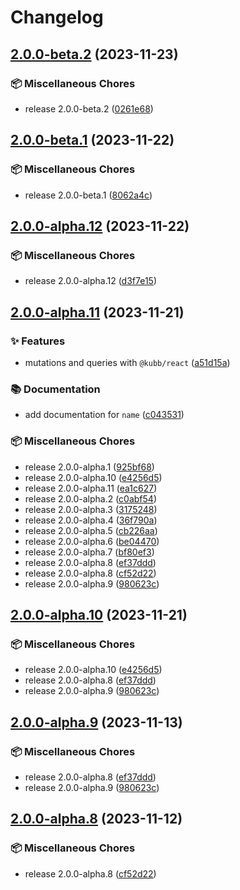 # Changelog

## [2.0.0-beta.2](https://github.com/kubb-project/kubb/compare/kubb-v2.0.0-beta.1...cli-v2.0.0-beta.2) (2023-11-23)


### 📦 Miscellaneous Chores

* release 2.0.0-beta.2 ([0261e68](https://github.com/kubb-project/kubb/commit/0261e68735bf825c3c4f43be541bff17e0a5c153))

## [2.0.0-beta.1](https://github.com/kubb-project/kubb/compare/kubb-v2.0.0-alpha.12...cli-v2.0.0-beta.1) (2023-11-22)


### 📦 Miscellaneous Chores

* release 2.0.0-beta.1 ([8062a4c](https://github.com/kubb-project/kubb/commit/8062a4c595c15dd4b72cd057cbe0086960c8e93b))

## [2.0.0-alpha.12](https://github.com/kubb-project/kubb/compare/kubb-v2.0.0-alpha.11...cli-v2.0.0-alpha.12) (2023-11-22)


### 📦 Miscellaneous Chores

* release 2.0.0-alpha.12 ([d3f7e15](https://github.com/kubb-project/kubb/commit/d3f7e15e19bb02258cf711c5333aa699bba15689))

## [2.0.0-alpha.11](https://github.com/kubb-project/kubb/compare/kubb-v2.0.0-alpha.10...cli-v2.0.0-alpha.11) (2023-11-21)


### ✨ Features

* mutations and queries with `@kubb/react` ([a51d15a](https://github.com/kubb-project/kubb/commit/a51d15a643091cc5a74e40e48cd5e4028172221d))


### 📚 Documentation

* add documentation for `name` ([c043531](https://github.com/kubb-project/kubb/commit/c0435315263ef0ba63e05504e2aa82e7a34d212d))


### 📦 Miscellaneous Chores

* release 2.0.0-alpha.1 ([925bf68](https://github.com/kubb-project/kubb/commit/925bf686956804aad82ba6480152427aaa6ad4f8))
* release 2.0.0-alpha.10 ([e4256d5](https://github.com/kubb-project/kubb/commit/e4256d51e4de8ebd035848807264987ce7320501))
* release 2.0.0-alpha.11 ([ea1c627](https://github.com/kubb-project/kubb/commit/ea1c62729cadcd60808858582dd9634d4a1df029))
* release 2.0.0-alpha.2 ([c0abf54](https://github.com/kubb-project/kubb/commit/c0abf54220849007e354f594267cd69086c38b07))
* release 2.0.0-alpha.3 ([3175248](https://github.com/kubb-project/kubb/commit/3175248895d3def0e32fbf87a7ffa45c0c859b68))
* release 2.0.0-alpha.4 ([36f790a](https://github.com/kubb-project/kubb/commit/36f790a8260ce0842ca64852590e59f2c661367c))
* release 2.0.0-alpha.5 ([cb226aa](https://github.com/kubb-project/kubb/commit/cb226aa772601d54e44717770b12a450a3863c45))
* release 2.0.0-alpha.6 ([be04470](https://github.com/kubb-project/kubb/commit/be04470ee6fcfafcd9db4997a522189828e9abad))
* release 2.0.0-alpha.7 ([bf80ef3](https://github.com/kubb-project/kubb/commit/bf80ef3eed770ce865a2618cfa5e79180077a7ce))
* release 2.0.0-alpha.8 ([ef37ddd](https://github.com/kubb-project/kubb/commit/ef37dddb60659ceb8806c1233d7c46fd890eab6b))
* release 2.0.0-alpha.8 ([cf52d22](https://github.com/kubb-project/kubb/commit/cf52d224c1c675919d5fa18fa075f15a873ec53e))
* release 2.0.0-alpha.9 ([980623c](https://github.com/kubb-project/kubb/commit/980623c7703a16d6a970aa2a954028ca4ae48d78))

## [2.0.0-alpha.10](https://github.com/kubb-project/kubb/compare/cli-v2.0.0-alpha.9...cli-v2.0.0-alpha.10) (2023-11-21)


### 📦 Miscellaneous Chores

* release 2.0.0-alpha.10 ([e4256d5](https://github.com/kubb-project/kubb/commit/e4256d51e4de8ebd035848807264987ce7320501))
* release 2.0.0-alpha.8 ([ef37ddd](https://github.com/kubb-project/kubb/commit/ef37dddb60659ceb8806c1233d7c46fd890eab6b))
* release 2.0.0-alpha.9 ([980623c](https://github.com/kubb-project/kubb/commit/980623c7703a16d6a970aa2a954028ca4ae48d78))

## [2.0.0-alpha.9](https://github.com/kubb-project/kubb/compare/kubb-v2.0.0-alpha.8...cli-v2.0.0-alpha.9) (2023-11-13)


### 📦 Miscellaneous Chores

* release 2.0.0-alpha.8 ([ef37ddd](https://github.com/kubb-project/kubb/commit/ef37dddb60659ceb8806c1233d7c46fd890eab6b))
* release 2.0.0-alpha.9 ([980623c](https://github.com/kubb-project/kubb/commit/980623c7703a16d6a970aa2a954028ca4ae48d78))

## [2.0.0-alpha.8](https://github.com/kubb-project/kubb/compare/kubb-v2.0.0-alpha.7...cli-v2.0.0-alpha.8) (2023-11-12)


### 📦 Miscellaneous Chores

* release 2.0.0-alpha.8 ([cf52d22](https://github.com/kubb-project/kubb/commit/cf52d224c1c675919d5fa18fa075f15a873ec53e))
